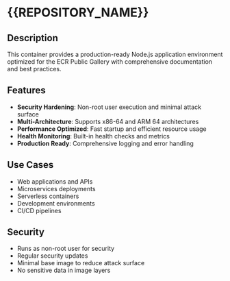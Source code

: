 # {{REPOSITORY_NAME}}

## Description

This container provides a production-ready Node.js application environment optimized for the ECR Public Gallery with comprehensive documentation and best practices.

## Features

- **Security Hardening**: Non-root user execution and minimal attack surface
- **Multi-Architecture**: Supports x86-64 and ARM 64 architectures
- **Performance Optimized**: Fast startup and efficient resource usage
- **Health Monitoring**: Built-in health checks and metrics
- **Production Ready**: Comprehensive logging and error handling

## Use Cases

- Web applications and APIs
- Microservices deployments
- Serverless containers
- Development environments
- CI/CD pipelines

## Security

- Runs as non-root user for security
- Regular security updates
- Minimal base image to reduce attack surface
- No sensitive data in image layers

